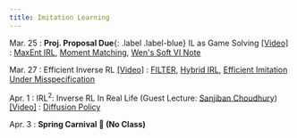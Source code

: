 ```yaml
---
title: Imitation Learning
---
```


Mar. 25
: **Proj. Proposal Due**{: .label .label-blue} IL as Game Solving [[Video]](https://youtu.be/uESAXg-CXFs)
  : [MaxEnt IRL](https://cdn.aaai.org/AAAI/2008/AAAI08-227.pdf), [Moment Matching](https://gokul.dev/mmil/), [Wen's Soft VI Note](https://wensun.github.io/CS4789_data/soft_VI.pdf)

Mar. 27
: Efficient Inverse RL [[Video]](https://youtu.be/N8-Nh_iTmps)
  : [FILTER](https://gokul.dev/filter/), [Hybrid IRL](https://gokul.dev/hyper/), [Efficient Imitation Under Misspecification](https://arxiv.org/abs/2503.13162)

Apr. 1
: IRL<sup>2</sup>: Inverse RL In Real Life (Guest Lecture: [Sanjiban Choudhury](https://sanjibanc.github.io/)) [[Video]](https://youtu.be/KnXSeTuCgFI?)
  : [Diffusion Policy](https://arxiv.org/pdf/2303.04137)

Apr. 3
: **Spring Carnival 🎡 (No Class)**